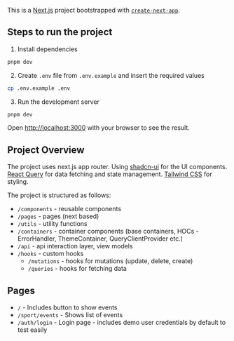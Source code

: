This is a [Next.js](https://nextjs.org) project bootstrapped with [`create-next-app`](https://nextjs.org/docs/app/api-reference/cli/create-next-app).

## Steps to run the project

1. Install dependencies
```bash
pnpm dev
```

2. Create `.env` file from `.env.example` and insert the required values
```bash
cp .env.example .env
```

3. Run the development server
```bash
pnpm dev
```

Open [http://localhost:3000](http://localhost:3000) with your browser to see the result.

## Project Overview
The project uses next.js app router. Using [shadcn-ui](https://ui.shadcn.com/docs/components/accordion) for the UI components. 
[React Query](https://tanstack.com/query/latest/docs/framework/react/overview) for data fetching and state management. [Tailwind CSS](https://tailwindcss.com/) for styling.


The project is structured as follows:

- `/components` - reusable components
- `/pages` - pages (next based)
- `/utils` - utility functions
- `/containers` - container components (base containers, HOCs - ErrorHandler, ThemeContainer, QueryClientProvider etc.)
- `/api` - api interaction layer, view models
- `/hooks` - custom hooks
  - `/mutations` - hooks for mutations (update, delete, create)
  - `/queries` - hooks for fetching data


## Pages

- `/` - Includes button to show events
- `/sport/events` - Shows list of events
- `/auth/login` - Login page - includes demo user credentials by default to test easily
